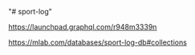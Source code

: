 "# sport-log" 


https://launchpad.graphql.com/r948m3339n

https://mlab.com/databases/sport-log-db#collections
